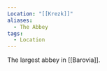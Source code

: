```yaml
---
Location: "[[Krezk]]"
aliases:
  - The Abbey
tags:
  - Location
---
```

The largest abbey in [[Barovia]].